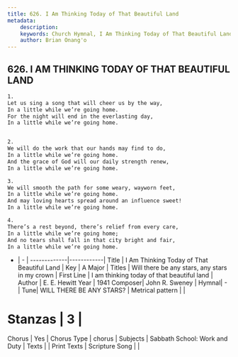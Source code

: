 ```yaml
---
title: 626. I Am Thinking Today of That Beautiful Land
metadata:
    description: 
    keywords: Church Hymnal, I Am Thinking Today of That Beautiful Land, I am thinking today of that beautiful land, Will there be any stars, any stars in my crown
    author: Brian Onang'o
---
```



## 626. I AM THINKING TODAY OF THAT BEAUTIFUL LAND

```txt
1.
Let us sing a song that will cheer us by the way,
In a little while we’re going home.
For the night will end in the everlasting day,
In a little while we’re going home.


2.
We will do the work that our hands may find to do,
In a little while we’re going home.
And the grace of God will our daily strength renew,
In a little while we’re going home.

3.
We will smooth the path for some weary, wayworn feet,
In a little while we’re going home.
And may loving hearts spread around an influence sweet!
In a little while we’re going home.

4.
There’s a rest beyond, there’s relief from every care,
In a little while we’re going home;
And no tears shall fall in that city bright and fair,
In a little while we’re going home.
```

- |   -  |
-------------|------------|
Title | I Am Thinking Today of That Beautiful Land |
Key | A Major |
Titles | Will there be any stars, any stars in my crown |
First Line | I am thinking today of that beautiful land |
Author | E. E. Hewitt
Year | 1941
Composer| John R. Sweney |
Hymnal|  - |
Tune| WILL THERE BE ANY STARS? |
Metrical pattern | |
# Stanzas | 3 |
Chorus | Yes |
Chorus Type | chorus |
Subjects | Sabbath School: Work and Duty |
Texts |  |
Print Texts | 
Scripture Song |  |
  
